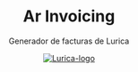 <h1 align="center">
  Ar Invoicing
</h1>

<p align="center">
    Generador de facturas de Lurica
</p>

<p align="center">
    <a href="#">
        <img src="https://media.licdn.com/dms/image/v2/C4D0BAQEgLPL7ukbtmw/company-logo_200_200/company-logo_200_200/0/1654615482425?e=1748476800&v=beta&t=E3GGSmoPgdWkWUp3BxGKZMK-5f_8ZwI9FVxeQ_eBIPU" alt="Lurica-logo"/>
    </a>
</p>

<p> <br> </p>
